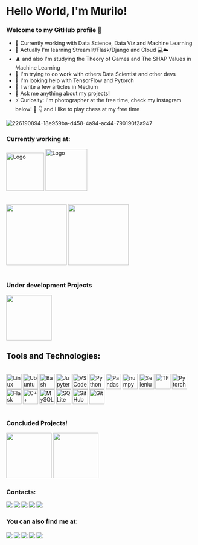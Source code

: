 # Hello World, I'm Murilo! 
### Welcome to my GitHub profile 👋
- 🔭 Currently working with Data Science, Data Viz and Machine Learning
- 🌱 Actually I'm learning Streamlit/Flask/Django and Cloud :computer::cloud:
- :chess_pawn: and also I'm studying the Theory of Games and The SHAP Values in Machine Learning
- 👯 I'm trying to co work with others Data Scientist and other devs
- 🤔 I'm  looking help with TensorFlow and Pytorch
- 📝 I write a few articles in Medium 
- 💬 Ask me anything about my projects!
- ⚡ Curiosity: I'm photographer at the free time, check my instagram below! :camera_flash: :point_down: and I like to play chess at my free time

![226190894-18e959ba-d458-4a94-ac44-790190f2a947](https://github.com/MEziliano/MEziliano/assets/77080184/a6d44caa-1bd8-4003-853f-04572d38a055)


### Currently working at:
<div>
    <picture>
    <source height="100em" align="center" srcset="https://files.engaged.com.br/5c192cdf667332429960563e/account/5c192cdf667332429960563e/rZRopHkjRdKrUwB0Ajri_logo-alta-impacta.png">
   <img alt="Logo" src="https://files.engaged.com.br/5c192cdf667332429960563e/account/5c192cdf667332429960563e/rZRopHkjRdKrUwB0Ajri_logo-alta-impacta.png">
</picture>    
    
  <picture>
  <source height="110em" align="center" srcset="https://i.pinimg.com/736x/99/6f/aa/996faa8c277901a6984d567e57315499.jpg">
  <img alt="Logo" src="https://i.pinimg.com/736x/99/6f/aa/996faa8c277901a6984d567e57315499.jpg">
</picture>
<br> <!--
Faculdade Impacta <br>
LSEG -->
<br>

</div> 

<br>

<div>
    <img height="160em" src="https://github-readme-stats.vercel.app/api?username=MEziliano&show_icons=true&theme=prussian"/>
    <img height="160em" src="https://github-readme-stats.vercel.app/api/top-langs/?username=MEziliano&layout=compact&theme=prussian"/>
    

<!--    #🎧 Spotify Playing
[<img src="https://spotify-now-playing-lohhans.vercel.app/api/spotify" alt="murilosez Spotify Playing" width="350" />](https://open.spotify.com/user/murilosez)
    <img height="190em" src="https://github-readme-stats.vercel.app/api/top-langs/?username=username=MEziliano&hide=jupyter%20notebook"/>
[![Top Langs](https://github-readme-stats.vercel.app/api/top-langs/?username=username=MEziliano&hide=jupyter%20notebook)](https://github.com/username=MEziliano/github-readme-stats)
-->

<div style="display: inline_block"><br> 

<h3> Under development Projects </h3>
<img height="120em" src ="https://github-readme-stats.vercel.app/api/pin/?username=MEziliano&repo=Brazilian-Civil-Aviation-Agency-passengers-Demand">
</div>

## Tools and Technologies: 
<div style="display: inline_block"><br>
   <img align="center" alt="Linux" height"50" width="40" src="https://cdn.jsdelivr.net/gh/devicons/devicon/icons/linux/linux-original.svg" />
   <img align="center" alt="Ubuntu" height"50" width="40" src="https://cdn.jsdelivr.net/gh/devicons/devicon/icons/ubuntu/ubuntu-plain-wordmark.svg"/>
   <img align="center" alt="Bash" height"50" width="40" src="https://cdn.jsdelivr.net/gh/devicons/devicon/icons/bash/bash-original.svg" />
    <img align ="center" alt = "Jupyter" height"40" width="40" src="https://cdn.jsdelivr.net/gh/devicons/devicon/icons/jupyter/jupyter-original-wordmark.svg"/>
    <img align ="center" alt = "VSCode" height"40" width="40"  src="https://cdn.jsdelivr.net/gh/devicons/devicon/icons/vscode/vscode-original.svg" />
    <img align ="center" alt = "Python" height"50" width="40"  src="https://cdn.jsdelivr.net/gh/devicons/devicon/icons/python/python-original.svg" /> 
    <img align ="center" alt = "Pandas" height"40" width="40"  src="https://cdn.jsdelivr.net/gh/devicons/devicon/icons/pandas/pandas-original-wordmark.svg" />
    <img align ="center" alt = "numpy" height"40" width="40"   src="https://cdn.jsdelivr.net/gh/devicons/devicon/icons/numpy/numpy-original.svg"/>
    <img align ="center" alt = "Selenium" height"40" width="40"   src="https://cdn.jsdelivr.net/gh/devicons/devicon/icons/selenium/selenium-original.svg" />
    <img align ="center" alt = "TF" height"40" width="40"      src="https://cdn.jsdelivr.net/gh/devicons/devicon/icons/tensorflow/tensorflow-original.svg" />
    <img align ="center" alt = "Pytorch" height"40" width="40" src="https://cdn.jsdelivr.net/gh/devicons/devicon/icons/pytorch/pytorch-original.svg" />  
    <img align ="center" alt = "Flask" height"40" width="40"   src="https://cdn.jsdelivr.net/gh/devicons/devicon/icons/flask/flask-original.svg"/>
    <img align ="center" alt = "C++" height"40" width="40" src="https://cdn.jsdelivr.net/gh/devicons/devicon/icons/cplusplus/cplusplus-original.svg" />
    <img align ="center" alt = "MySQL" height"40" width="40"   src="https://cdn.jsdelivr.net/gh/devicons/devicon/icons/mysql/mysql-original-wordmark.svg"/>
    <img align ="center" alt = "SQLite" height"40" width="40" src="https://cdn.jsdelivr.net/gh/devicons/devicon/icons/sqlite/sqlite-original-wordmark.svg"/>
    <img align ="center" alt = "GitHub" height"40" width="40"  src="https://cdn.jsdelivr.net/gh/devicons/devicon/icons/github/github-original.svg" />
    <img align ="center" alt = "Git" height"40" width="40"     src="https://cdn.jsdelivr.net/gh/devicons/devicon/icons/git/git-original.svg" />
    
</div> <!--
<img align ="center" alt = "Django" height"40" width="40"  src="https://cdn.jsdelivr.net/gh/devicons/devicon/icons/django/django-plain.svg" />
      <img align ="center" alt = "Trello" height"40" width="40"    src="https://cdn.jsdelivr.net/gh/devicons/devicon/icons/trello/trello-plain.svg" />
      <img align ="center" alt = "Jira" height"40" width="40"    src="https://cdn.jsdelivr.net/gh/devicons/devicon/icons/jira/jira-original-wordmark.svg"/>
      <img align ="center" alt = "HTML" height"40" width="40"    src="https://cdn.jsdelivr.net/gh/devicons/devicon/icons/html5/html5-original-wordmark.svg"/>    
    <img align ="center" alt = "CSS" height"40" width="40"     src="https://cdn.jsdelivr.net/gh/devicons/devicon/icons/css3/css3-original-wordmark.svg"/>
### Working with:
<div style="display: inline_block"><br>
    <img src="https://img.shields.io/badge/Jira-0052CC?style=for-the-badge&logo=Jira&logoColor=white">
    <img src ="https://img.shields.io/badge/Trello-0052CC?style=for-the-badge&logo=trello&logoColor=white">
</div> -->

<div style="display: inline_block"><br>
    
<h3> Concluded Projects! </h3>
    <img height="120em" src ="https://github-readme-stats.vercel.app/api/pin/?username=MEziliano&repo=HeartDisease">
    <img height="120em" src ="https://github-readme-stats.vercel.app/api/pin/?username=MEziliano&repo=Bank-Churn-Predict">
    

</div>

<div>
    <h3> Contacts:</h3>

<div>
<a href="https://www.linkedin.com/in/murilo-e-5a516ab2/" target="_blank"><img src="https://img.shields.io/badge/-LinkedIn-%230077B5?style=for-the-badge&logo=linkedin&logoColor=white" target="_blank"></a> 
<a href="https://t.me/MuriloSEz" target="_blank"><img src="https://img.shields.io/badge/Telegram-2CA5E0?style=for-the-badge&logo=telegram&logoColor=white" target="_blank"></a>
<a href="https://medium.com/@murilosez06" target="_blank"><img src="https://img.shields.io/badge/Medium-12100E?style=for-the-badge&logo=medium&logoColor=white" target="_blank"></a>
<a href = "mailto:contato@murilosez06@gmail.com"><img src="https://img.shields.io/badge/Gmail-D14836?style=for-the-badge&logo=gmail&logoColor=white" target="_blank"></a>
<a href ="https://www.instagram.com/by_ezln/"><img src="https://img.shields.io/badge/Instagram-E4405F?style=for-the-badge&logo=instagram&logoColor=white" target="_blank"></a> 
</div> 
<div>
<h3> You can also find me at: </h3>
<a href="https://www.kaggle.com/muriloeziliano"><img align="center" src="https://img.shields.io/badge/Kaggle-20BEFF?style=for-the-badge&logo=Kaggle&logoColor=white"></a>
<a href="https://www.hackerrank.com/murilosez06"><img align="center" src="https://img.shields.io/badge/-Hackerrank-2EC866?style=for-the-badge&logo=HackerRank&logoColor=white" taget="_blank"></a>
<a href ="https://open.spotify.com/user/murilosez"><img align="center" src="https://img.shields.io/badge/Spotify-1ED760?&style=for-the-badge&logo=spotify&logoColor=white" target="_blank"></a>
<a href="https://www.codewars.com/users/MEziliano"><img align="center" src="https://img.shields.io/badge/Codewars-B1361E?style=for-the-badge&logo=Codewars&logoColor=white" target="_blank"></a>
<a href="https://discord.com/channels/MuriloEziliano#7080"><img align="center" src="https://img.shields.io/badge/Discord-7289DA?style=for-the-badge&logo=discord&logoColor=white"></a>
    </div>
    </div>
<!-- <a href="https://img.shields.io/badge/Slack-4A154B?style=for-the-badge&logo=slack&logoColor=white"><img align="center" src=""></a> 
